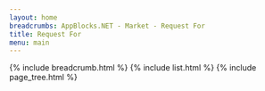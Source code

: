 ```yaml
---
layout: home 
breadcrumbs: AppBlocks.NET - Market - Request For
title: Request For
menu: main
---
```

{% include breadcrumb.html %}
{% include list.html %}
{% include page_tree.html %}